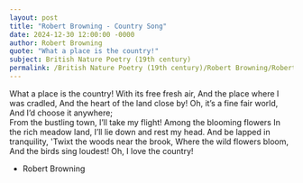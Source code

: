 ```yaml
---
layout: post
title: "Robert Browning - Country Song"
date: 2024-12-30 12:00:00 -0000
author: Robert Browning
quote: "What a place is the country!"
subject: British Nature Poetry (19th century)
permalink: /British Nature Poetry (19th century)/Robert Browning/Robert Browning - Country Song
---
```


What a place is the country!
With its free fresh air,
And the place where I was cradled,
And the heart of the land close by!
Oh, it’s a fine fair world,
And I’d choose it anywhere;  
From the bustling town,
I’ll take my flight!
Among the blooming flowers
In the rich meadow land,
I’ll lie down and rest my head.
And be lapped in tranquility,
'Twixt the woods near the brook,
Where the wild flowers bloom,
And the birds sing loudest!
Oh, I love the country!

- Robert Browning
